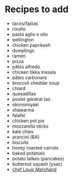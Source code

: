 # Recipes to add

* tacos/fajitas
* risotto
* pasta aglio e olio
* wellington
* chicken paprikash
* dumplings
* ramen
* pizza
* pâtes alfredo
* chicken tikka masala
* pâtes carbonara
* broccoli cheddar soup
* chiard
* quesadillas
* poulet général tao
* okonomiyaki
* shawarma
* falafel
* chicken pot pie
* mozzarella sticks
* kale chips
* arancini (BA)
* biscuits
* honey roasted carrots
* baked potatoes
* potato latkes (pancakes)
* butternut squash (ysac)
* [chef Louis Marchand](https://drive.google.com/drive/folders/1P3CCAv5T2iIEmayLRXttwJtApcIr1SH-)
